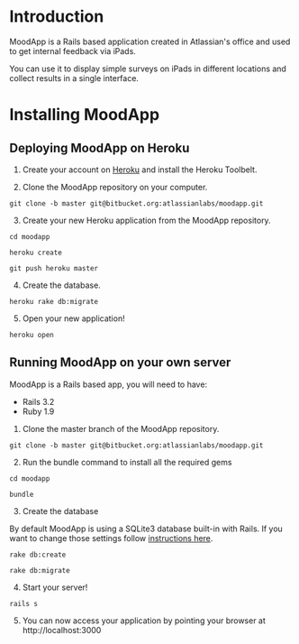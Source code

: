 # Introduction

MoodApp is a Rails based application created in Atlassian's office and used to get internal feedback via iPads.

You can use it to display simple surveys on iPads in different locations and collect results in a single interface.

# Installing MoodApp

## Deploying MoodApp on Heroku

1. Create your account on [Heroku](https://www.heroku.com/) and install the Heroku Toolbelt.

2. Clone the MoodApp repository on your computer.

`git clone -b master git@bitbucket.org:atlassianlabs/moodapp.git`

3. Create your new Heroku application from the MoodApp repository.

`cd moodapp`

`heroku create`

`git push heroku master`

4. Create the database.

`heroku rake db:migrate`

5. Open your new application!

`heroku open`

## Running MoodApp on your own server

MoodApp is a Rails based app, you will need to have:
* Rails 3.2
* Ruby 1.9

1. Clone the master branch of the MoodApp repository.

`git clone -b master git@bitbucket.org:atlassianlabs/moodapp.git`

2. Run the bundle command to install all the required gems

`cd moodapp`

`bundle`

3. Create the database

By default MoodApp is using a SQLite3 database built-in with Rails. If you want to change those settings follow [instructions here](http://guides.rubyonrails.org/getting_started.html#configuring-a-database).

`rake db:create`

`rake db:migrate`

4. Start your server!

`rails s`

5. You can now access your application by pointing your browser at http://localhost:3000